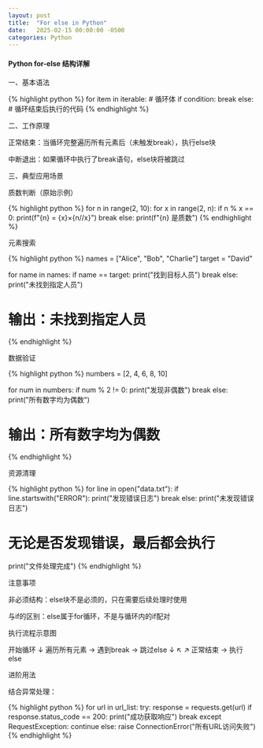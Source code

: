 ```yaml
---
layout: post
title:  "For else in Python"
date:   2025-02-15 00:00:00 -0500
categories: Python
---
```


#### Python for-else 结构详解

一、基本语法

{% highlight python %}
for item in iterable:
    # 循环体
    if condition:
        break
else:
    # 循环结束后执行的代码
{% endhighlight %}

二、工作原理

正常结束：当循环完整遍历所有元素后（未触发break），执行else块

中断退出：如果循环中执行了break语句，else块将被跳过

三、典型应用场景

质数判断（原始示例）

{% highlight python %}
for n in range(2, 10):
    for x in range(2, n):
        if n % x == 0:
            print(f"{n} = {x}×{n//x}")
            break
    else:
        print(f"{n} 是质数")
{% endhighlight %}

元素搜索

{% highlight python %}
names = ["Alice", "Bob", "Charlie"]
target = "David"

for name in names:
    if name == target:
        print("找到目标人员")
        break
else:
    print("未找到指定人员")
# 输出：未找到指定人员
{% endhighlight %}

数据验证

{% highlight python %}
numbers = [2, 4, 6, 8, 10]

for num in numbers:
    if num % 2 != 0:
        print("发现非偶数")
        break
else:
    print("所有数字均为偶数")
# 输出：所有数字均为偶数
{% endhighlight %}

资源清理

{% highlight python %}
for line in open("data.txt"):
    if line.startswith("ERROR"):
        print("发现错误日志")
        break
else:
    print("未发现错误日志")
# 无论是否发现错误，最后都会执行
print("文件处理完成")
{% endhighlight %}

注意事项

非必须结构：else块不是必须的，只在需要后续处理时使用

与if的区别：else属于for循环，不是与循环内的if配对

执行流程示意图

开始循环
↓
遍历所有元素 → 遇到break → 跳过else
↓          ↖         ↗
正常结束 → 执行else

进阶用法

结合异常处理：

{% highlight python %}
for url in url_list:
    try:
        response = requests.get(url)
        if response.status_code == 200:
            print("成功获取响应")
            break
    except RequestException:
        continue
else:
    raise ConnectionError("所有URL访问失败")
{% endhighlight %}